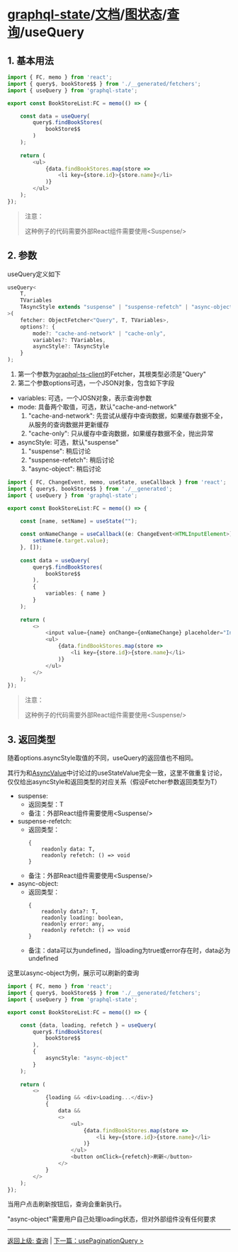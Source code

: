 # [graphql-state](https://github.com/babyfish-ct/graphql-state)/[文档](../../README_zh_CN.md)/[图状态](../README_zh_CN.md)/[查询](./README_zh_CN.md)/useQuery

## 1. 基本用法

```ts
import { FC, memo } from 'react';
import { query$, bookStore$$ } from './__generated/fetchers';
import { useQuery } from 'graphql-state';

export const BookStoreList:FC = memo(() => {

    const data = useQuery(
        query$.findBookStores(
            bookStore$$
        )
    );
    
    return (
        <ul>
            {data.findBookStores.map(store =>
                <li key={store.id}>{store.name}</li>
            )}
        </ul>
    );
});
```
> 注意：
>
> 这种例子的代码需要外部React组件需要使用&lt;Suspense/&gt;

## 2. 参数
useQuery定义如下
```ts
useQuery<
    T, 
    TVariables
    TAsyncStyle extends "suspense" | "suspense-refetch" | "async-object" = "suspense"
>(
    fetcher: ObjectFetcher<"Query", T, TVariables>,
    options?: {
        mode?: "cache-and-network" | "cache-only",
        variables?: TVariables,
        asyncStyle?: TAsyncStyle
    }
);
```
1. 第一个参数为[graphql-ts-client](https://github.com/babyfish-ct/graphql-ts-client)的Fetcher，其根类型必须是"Query"
2. 第二个参数options可选，一个JSON对象，包含如下字段
  - variables: 可选，一个JOSN对象，表示查询参数
  - mode: 具备两个取值，可选，默认"cache-and-network"
    1. "cache-and-network": 先尝试从缓存中查询数据，如果缓存数据不全，从服务的查询数据并更新缓存
    2. "cache-only": 只从缓存中查询数据，如果缓存数据不全，抛出异常
  - asyncStyle: 可选，默认"suspense"
    1. "suspense": 稍后讨论
    2. "suspense-refetch": 稍后讨论
    3. "async-object": 稍后讨论
    
```ts
import { FC, ChangeEvent, memo, useState, useCallback } from 'react';
import { query$, bookStore$$ } from './__generated';
import { useQuery } from 'graphql-state';

export const BookStoreList:FC = memo(() => {

    const [name, setName] = useState("");
    
    const onNameChange = useCallback((e: ChangeEvent<HTMLInputElement>) => {
        setName(e.target.value);
    }, []);
    
    const data = useQuery(
        query$.findBookStores(
            bookStore$$
        ),
        { 
            variables: { name } 
        }
    );
    
    return (
        <>
            <input value={name} onChange={onNameChange} placeholder="Input name to filter rows..."/>
            <ul>
                {data.findBookStores.map(store =>
                    <li key={store.id}>{store.name}</li>
                )}
            </ul>
        </>
    );
});
```
> 注意：
>
> 这种例子的代码需要外部React组件需要使用&lt;Suspense/&gt;

## 3. 返回类型

随着options.asyncStyle取值的不同，useQuery的返回值也不相同。

其行为和[AsyncValue](../../simple-state/async_zh_CN.md)中讨论过的useStateValue完全一致，这里不做重复讨论，仅仅给出asyncStyle和返回类型的对应关系（假设Fetcher参数返回类型为T）

- suspense:
  - 返回类型：T
  - 备注：外部React组件需要使用&lt;Suspense/&gt;
- suspense-refetch:
  - 返回类型：
    ```
    {
        readonly data: T,
        readonly refetch: () => void
    }
    ```
  - 备注：外部React组件需要使用&lt;Suspense/&gt;
- async-object:
  - 返回类型：
    ```
    {
        readonly data?: T,
        readonly loading: boolean,
        readonly error: any,
        readonly refetch: () => void
    }
    ```
  - 备注：data可以为undefined，当loading为true或error存在时，data必为undefined
  
这里以async-object为例，展示可以刷新的查询

```ts
import { FC, memo } from 'react';
import { query$, bookStore$$ } from './__generated/fetchers';
import { useQuery } from 'graphql-state';

export const BookStoreList:FC = memo(() => {

    const {data, loading, refetch } = useQuery(
        query$.findBookStores(
            bookStore$$
        ),
        {
            asyncStyle: "async-object"
        }
    );
    
    return (
        <>
            {loading && <div>Loading...</div>}
            {
                data &&
                <>
                    <ul>
                        {data.findBookStores.map(store =>
                            <li key={store.id}>{store.name}</li>
                        )}
                    </ul>
                    <button onClick={refetch}>刷新</button>
                </>
            }
        </>
    );
});
```
当用户点击刷新按钮后，查询会重新执行。

"async-object"需要用户自己处理loading状态，但对外部组件没有任何要求

----------------------------

[返回上级: 查询](./README_zh_CN.md) | [下一篇：usePaginationQuery >](./usePaginationQuery_zh_CN.md)

